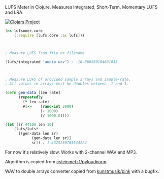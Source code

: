 LUFS Meter in Clojure. Measures Integrated, Short-Term, Momentary LUFS and LRA.

[![Clojars Project](https://img.shields.io/clojars/v/org.clojars.tapochqa/lufs.svg)](https://clojars.org/org.clojars.tapochqa/lufs)

```clojure
(ns lufsomer.core
    (:require [lufs.core :as lufs]))



; Measure LUFS from file or filename

(lufs/integrated "audio.wav") ; -18.860580104601013



; Measure LUFS of provided sample arrays and sample-rate.
; All values in arrays must be doubles between -1 and 1.

(defn gen-data [len rate]
      (repeatedly
      	(* len rate)
      	#(-> 	(rand-int 2000)
      			(- 1000)
      			(/ 1000.0))))

(let [sr 44100 len 10]
    (lufs/lufs* 
      [(gen-data len sr)
      		(gen-data len sr)]
      		sr)) ; 1.4325250705544224
```



For now it's relatively slow. Works with 2-channel WAV and MP3.

Algorithm is copied from [csteinmetz1/pyloudnorm](https://github.com/csteinmetz1/pyloudnorm). 

WAV to double arrays converter copied from 
[kunstmusik/pink](https://github.com/kunstmusik/pink/blob/master/src/main/pink/io/sound_file.clj )
with a bugfix.